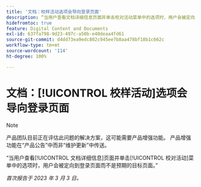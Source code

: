 ```yaml
---
title: '文档：校样活动选项会导向登录页面'
description: “当用户查看文档详细信息页面并单击校对活动菜单中的选项时，用户会被定向到登录页面而不是预期的目标页面。”
hidefromtoc: true
feature: Digital Content and Documents
exl-id: 637fa798-9d23-497c-a50b-e40deaa4fd61
source-git-commit: d4dd73ea9edc802c945ee7b8aa478bf18b1c662c
workflow-type: tm+mt
source-wordcount: '114'
ht-degree: 100%

---
```


# 文档：[!UICONTROL 校样活动]选项会导向登录页面

<!--This article is on WF and WFP TOCs-->
<!--Converted to story-->

>[!NOTE]
>
>产品团队目前正在评估此问题的解决方案，这可能需要产品增强功能。 产品增强功能在“产品公告”中而非“维护更新”中传送。

“当用户查看[!UICONTROL 文档详细信息]页面并单击[!UICONTROL 校对活动]菜单中的选项时，用户会被定向到登录页面而不是预期的目标页面。”

_首次报告于 2023 年 3 月 3 日。_

